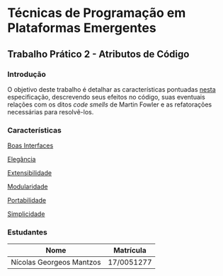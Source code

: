 # Técnicas de Programação em Plataformas Emergentes

## Trabalho Prático 2 - Atributos de Código

### Introdução

O objetivo deste trabalho é detalhar as características pontuadas [nesta](./enunciado.md) especificação, descrevendo 
seus efeitos no código, suas eventuais relações com os ditos *code smells* de Martin Fowler e as refatorações necessárias para resolvê-los.

### Características

[Boas Interfaces](boas_interfaces.md)

[Elegância](./elegância.md)

[Extensibilidade](./extensibilidade.md)

[Modularidade](./modularidade.md)

[Portabilidade](./protabilidade.md)

[Simplicidade](./simplicidade.md)


### Estudantes

| Nome                     | Matrícula  |
|--------------------------|------------|
| Nícolas Georgeos Mantzos | 17/0051277 |
